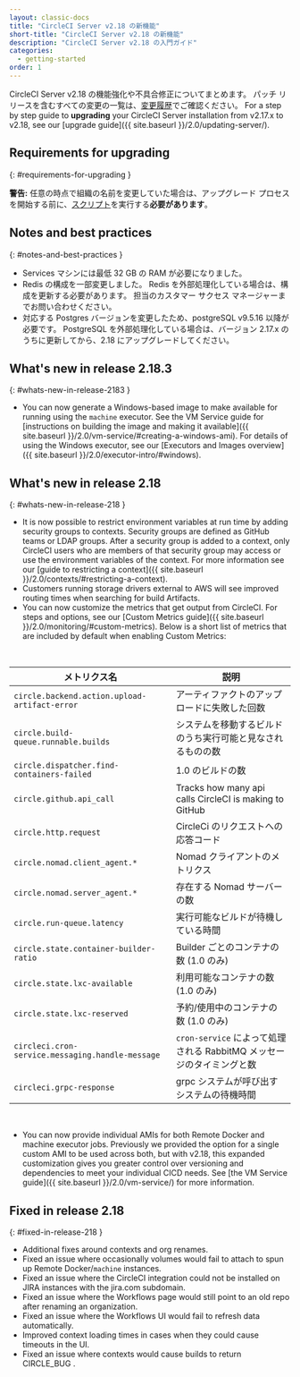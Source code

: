 ```yaml
---
layout: classic-docs
title: "CircleCI Server v2.18 の新機能"
short-title: "CircleCI Server v2.18 の新機能"
description: "CircleCI Server v2.18 の入門ガイド"
categories:
  - getting-started
order: 1
---
```


CircleCI Server v2.18 の機能強化や不具合修正についてまとめます。 パッチ リリースを含むすべての変更の一覧は、[変更履歴](https://circleci.com/ja/server/changelog)でご確認ください。 For a step by step guide to **upgrading** your CircleCI Server installation from v2.17.x to v2.18, see our [upgrade guide]({{ site.baseurl }}/2.0/updating-server/).

## Requirements for upgrading
{: #requirements-for-upgrading }

<div class="alert alert-warning" role="alert">
<b>警告:</b> 任意の時点で組織の名前を変更していた場合は、アップグレード プロセスを開始する前に、<a href="https://circleci.com/ja/docs/2.0/updating-server/#org-rename-script">スクリプト</a>を実行する<b>必要があります</b>。
</div>

## Notes and best practices
{: #notes-and-best-practices }

* Services マシンには最低 32 GB の RAM が必要になりました。
* Redis の構成を一部変更しました。 Redis を外部処理化している場合は、構成を更新する必要があります。 担当のカスタマー サクセス マネージャーまでお問い合わせください。
* 対応する Postgres バージョンを変更したため、postgreSQL v9.5.16 以降が必要です。 PostgreSQL を外部処理化している場合は、バージョン 2.17.x のうちに更新してから、2.18 にアップグレードしてください。

## What's new in release 2.18.3
{: #whats-new-in-release-2183 }

* You can now generate a Windows-based image to make available for running using the `machine` executor. See the VM Service guide for [instructions on building the image and making it available]({{ site.baseurl }}/2.0/vm-service/#creating-a-windows-ami). For details of using the Windows executor, see our [Executors and Images overview]({{ site.baseurl }}/2.0/executor-intro/#windows).

## What's new in release 2.18
{: #whats-new-in-release-218 }

* It is now possible to restrict environment variables at run time by adding security groups to contexts. Security groups are defined as GitHub teams or LDAP groups. After a security group is added to a context, only CircleCI users who are members of that security group may access or use the environment variables of the context. For more information see our [guide to restricting a context]({{ site.baseurl }}/2.0/contexts/#restricting-a-context).
* Customers running storage drivers external to AWS will see improved routing times when searching for build Artifacts.
* You can now customize the metrics that get output from CircleCI. For steps and options, see our [Custom Metrics guide]({{ site.baseurl }}/2.0/monitoring/#custom-metrics). Below is a short list of metrics that are included by default when enabling Custom Metrics:

<br>

| メトリクス名                                           | 説明                                                     |
| ------------------------------------------------ | ------------------------------------------------------ |
| `circle.backend.action.upload-artifact-error`    | アーティファクトのアップロードに失敗した回数                                 |
| `circle.build-queue.runnable.builds`             | システムを移動するビルドのうち実行可能と見なされるものの数                          |
| `circle.dispatcher.find-containers-failed`       | 1.0 のビルドの数                                             |
| `circle.github.api_call`                         | Tracks how many api calls CircleCI is making to GitHub |
| `circle.http.request`                            | CircleCi のリクエストへの応答コード                                 |
| `circle.nomad.client_agent.*`                    | Nomad クライアントのメトリクス                                     |
| `circle.nomad.server_agent.*`                    | 存在する Nomad サーバーの数                                      |
| `circle.run-queue.latency`                       | 実行可能なビルドが待機している時間                                      |
| `circle.state.container-builder-ratio`           | Builder ごとのコンテナの数 (1.0 のみ)                             |
| `circle.state.lxc-available`                     | 利用可能なコンテナの数 (1.0 のみ)                                   |
| `circle.state.lxc-reserved`                      | 予約/使用中のコンテナの数 (1.0 のみ)                                 |
| `circleci.cron-service.messaging.handle-message` | `cron-service` によって処理される RabbitMQ メッセージのタイミングと数        |
| `circleci.grpc-response`                         | grpc システムが呼び出すシステムの待機時間                                |


<!-- * You can now customize your resource class sizes in Server! This means you can change your default resource class as well as define new ones! For information on how, see our [customizations guide](https://circleci.com/docs/2.0/customizations/#resource-classes)

* Server installations can now have a new machine type enabled for the Large resource class.  For information on how, see our [customizations guide](https://circleci.com/docs/2.0/customizations/#enable-the-large-resource-class-for-machine-executor) -->

<br>

* You can now provide individual AMIs for both Remote Docker and machine executor jobs. Previously we provided the option for a single custom AMI to be used across both, but with v2.18, this expanded customization gives you greater control over versioning and dependencies to meet your individual CICD needs. See [the VM Service guide]({{ site.baseurl }}/2.0/vm-service/) for more information.

## Fixed in release 2.18
{: #fixed-in-release-218 }

* Additional fixes around contexts and org renames.
* Fixed an issue where occasionally volumes would fail to attach to spun up Remote Docker/`machine` instances.
* Fixed an issue where the CircleCI integration could not be installed on JIRA instances with the jira.com subdomain.
* Fixed an issue where the Workflows page would still point to an old repo after renaming an organization.
* Fixed an issue where the Workflows UI would fail to refresh data automatically.
* Improved context loading times in cases when they could cause timeouts in the UI.
* Fixed an issue where contexts would cause builds to return CIRCLE_BUG .
